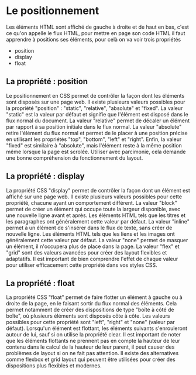 # Le positionnement

Les éléments HTML sont affiché de gauche à droite et de haut en bas, c'est ce qu'on appelle le flux HTML, pour mettre en page son code HTML il faut apprendre à positions ses éléments, pour celà on va voir trois propriétés

* position
* display
* float

## La propriété : position

Le positionnement en CSS permet de contrôler la façon dont les éléments sont disposés sur une page web. Il existe plusieurs valeurs possibles pour la propriété "position" : "static", "relative", "absolute" et "fixed". La valeur "static" est la valeur par défaut et signifie que l'élément est disposé dans le flux normal du document. La valeur "relative" permet de décaler un élément par rapport à sa position initiale dans le flux normal. La valeur "absolute" retire l'élément du flux normal et permet de le placer à une position précise en utilisant les propriétés "top", "bottom", "left" et "right". Enfin, la valeur "fixed" est similaire à "absolute", mais l'élément reste à la même position même lorsque la page est scrolée. Utiliser avec parcimonie, cela demande une bonne compréhension du fonctionnement du layout.

## La propriété : display

La propriété CSS "display" permet de contrôler la façon dont un élément est affiché sur une page web. Il existe plusieurs valeurs possibles pour cette propriété, chacune ayant un comportement différent. La valeur "block" permet de créer un élément qui occupe toute la largeur disponible, avec une nouvelle ligne avant et après. Les éléments HTML tels que les titres et les paragraphes ont généralement cette valeur par défaut. La valeur "inline" permet à un élément de s'insérer dans le flux de texte, sans créer de nouvelle ligne. Les éléments HTML tels que les liens et les images ont généralement cette valeur par défaut. La valeur "none" permet de masquer un élément, il n'occupera plus de place dans la page. La valeur "flex" et "grid" sont des valeurs avancées pour créer des layout flexibles et adaptatifs. Il est important de bien comprendre l'effet de chaque valeur pour utiliser efficacement cette propriété dans vos styles CSS.

## La propriété : float

La propriété CSS "float" permet de faire flotter un élément à gauche ou à droite de la page, en le faisant sortir du flux normal des éléments. Cela permet notamment de créer des dispositions de type "boîte à côté de boîte", où plusieurs éléments sont disposés côte à côte. Les valeurs possibles pour cette propriété sont "left", "right" et "none" (valeur par défaut). Lorsqu'un élément est flottant, les éléments suivants s'enrouleront autour de lui, sauf si on utilise la propriété clear. Il est important de noter que les éléments flottants ne prennent pas en compte la hauteur de leur contenu dans le calcul de la hauteur de leur parent, il peut causer des problèmes de layout si on ne fait pas attention. Il existe des alternatives comme flexbox et grid layout qui peuvent être utilisées pour créer des dispositions plus flexibles et modernes.
